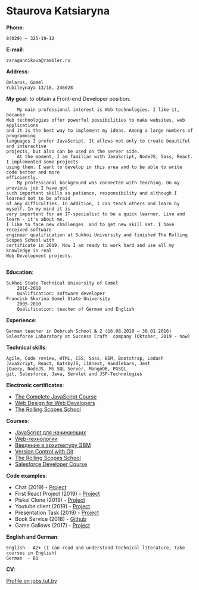 # Staurova Katsiaryna  

**Phone**: 
    
    8(029) – 325-19-12 

**E-mail**: 

    zaragannikova@rambler.ru 

**Address**: 

    Belarus, Gomel  
	Yubileynaya 13/18, 246028  
			 
**My goal**: to obtain a Front-end Developer position.  
```
	My main professional interest is Web technologies. I like it, because
Web technologies offer powerful possibilities to make websites, web applications
and it is the best way to implement my ideas. Among a large numbers of programming  
languages I prefer JavaScript. It allows not only to create beautiful and interactive 
projects, but also can be used on the server side.
	At the moment, I am familiar with JavaScript, NodeJS, Sass, React. I implemented some projects 
using them. I want to develop in this area and to be able to write code better and more  
efficiently.
	My professional background was connected with teaching. On my previous job I have got 
such important skills as patience, responsibility and although I learned not to be afraid 
of any difficulties. In addition, I can teach others and learn by myself. In my mind it is 
very important for an IT-specialist to be a quick learner. Live and learn - it's about me. 
I like to face new challenges  and to get new skill set. I have received software
engineer qualification at Sukhoi University and finished The Rolling Scopes School with
certificate in 2019. Now I am ready to work hard and use all my knowledge in real 
Web Development projects.
 
```
**Education**:

    Sukhoi State Technical University of Gomel  
        2016-2018  
        Qualification: software developer  
    Francisk Skorina Gomel State University  
        2005-2010  
        Qualification: teacher of German and English  
			
				   
**Experience**:  

    German teacher in Dobrush School № 2 (16.08.2010 – 30.01.2016)
    Salesforce Laboratory at Success Craft  company (Oktober, 2019 - now)

**Technical skills**:   

    Agile, Code review, HTML, CSS, Sass, BEM, Bootstrap, Lodash 
    JavaScript, React, GatsbyJS, i18next, Handlebars, Jest  
    jQuery, NodeJS, MS SQL Server, MongoDB, PGSQL
    git, Salesforce, Java, Servlet and JSP-Technologies  

**Electronic certificates**:

* [The Complete JavaScript Course](https://www.udemy.com/certificate/UC-QT0R53K2/)
* [Web Design for Web Developers](https://www.udemy.com/certificate/UC-5ZAJZ3ZG/)
* [The Rolling Scopes School](https://app.rs.school/certificate/i6ddk8nx)

**Courses**:

* [JavaScript для начинающих](https://stepik.org/course/2223/syllabus)
* [Web-технологии](https://stepik.org/course/154/syllabus)
* [Введение в архитектуру ЭВМ](https://stepik.org/course/253/syllabus)
* [Version Control with Git](https://www.coursera.org/learn/version-control-with-git)
* [The Rolling Scopes School](https://school.rollingscopes.com/)
* [Salesforce Developer Course](https://vrpconsulting.by/learning/)

**Сode examples**:

* Chat (2019) - [Project](http://morning-fjord-26583.herokuapp.com/)
* First React Project (2019) - [Project](https://jarolika30.github.io/monsters-react-from-udemy/)
* Piskel Clone (2019) - [Project](https://jarolika30.github.io/pixel/)
* Youtube client (2019) - [Project](https://jarolika30.github.io/youtube-client/)
* Presentation Task (2019) - [Project](https://www.youtube.com/watch?v=hAYAByxbmMY&feature=youtu.be)
* Book Service (2018) - [Github](https://github.com/jarolika30/startMatterTask)
* Game Gallows (2017) - [Project](https://determined-mahavira-4343b5.netlify.com/)
 
**English and German**: 

    English - A2+ (I can read and understand technical literature, take courses in English)
    German  - B1

**CV**:

[Profile on jobs.tut.by](https://gomel.jobs.tut.by/resume/064ff034ff05e85c6d0039ed1f5475666f6738)